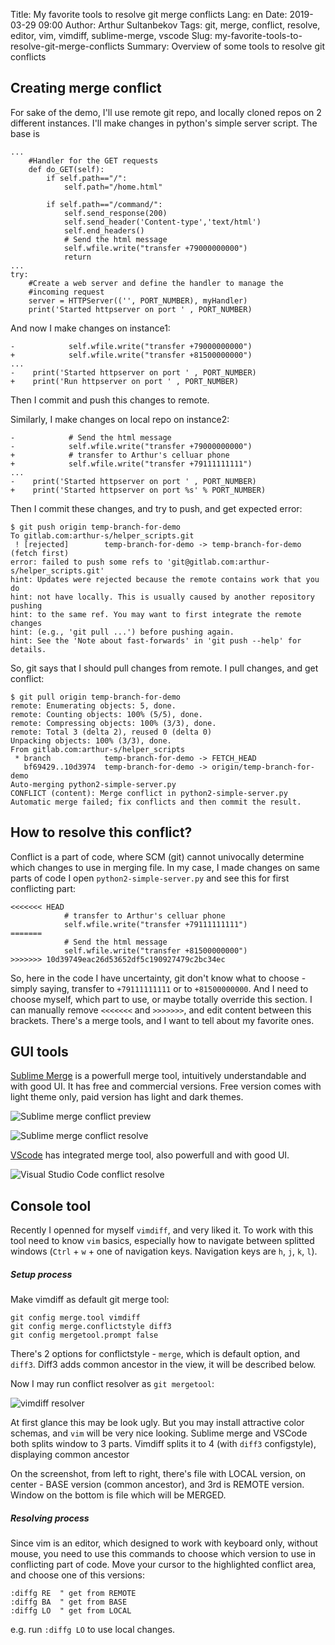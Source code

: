 Title: My favorite tools to resolve git merge conflicts
Lang: en
Date: 2019-03-29 09:00
Author: Arthur Sultanbekov
Tags: git, merge, conflict, resolve, editor, vim, vimdiff, sublime-merge, vscode
Slug: my-favorite-tools-to-resolve-git-merge-conflicts
Summary: Overview of some tools to resolve git conflicts

## Creating merge conflict
For sake of the demo, I'll use remote git repo, and locally cloned repos on 2 different instances.
I'll make changes in python's simple server script. The base is

```
...
    #Handler for the GET requests
    def do_GET(self):
        if self.path=="/":
            self.path="/home.html"

        if self.path=="/command/":
            self.send_response(200)
            self.send_header('Content-type','text/html')
            self.end_headers()
            # Send the html message
            self.wfile.write("transfer +79000000000")
            return
...
try:
    #Create a web server and define the handler to manage the
    #incoming request
    server = HTTPServer(('', PORT_NUMBER), myHandler)
    print('Started httpserver on port ' , PORT_NUMBER)
```

And now I make changes on instance1:

```
-            self.wfile.write("transfer +79000000000")
+            self.wfile.write("transfer +81500000000")
...
-    print('Started httpserver on port ' , PORT_NUMBER)
+    print('Run httpserver on port ' , PORT_NUMBER)
```

Then I commit and push this changes to remote.

Similarly, I make changes on local repo on instance2:

```
-            # Send the html message
-            self.wfile.write("transfer +79000000000")
+            # transfer to Arthur's celluar phone
+            self.wfile.write("transfer +79111111111")
...
-    print('Started httpserver on port ' , PORT_NUMBER)
+    print('Started httpserver on port %s' % PORT_NUMBER)
```

Then I commit these changes, and try to push, and get expected error:

```
$ git push origin temp-branch-for-demo
To gitlab.com:arthur-s/helper_scripts.git
 ! [rejected]        temp-branch-for-demo -> temp-branch-for-demo (fetch first)
error: failed to push some refs to 'git@gitlab.com:arthur-s/helper_scripts.git'
hint: Updates were rejected because the remote contains work that you do
hint: not have locally. This is usually caused by another repository pushing
hint: to the same ref. You may want to first integrate the remote changes
hint: (e.g., 'git pull ...') before pushing again.
hint: See the 'Note about fast-forwards' in 'git push --help' for details.
```

So, git says that I should pull changes from remote. I pull changes, and get conflict:

```
$ git pull origin temp-branch-for-demo
remote: Enumerating objects: 5, done.
remote: Counting objects: 100% (5/5), done.
remote: Compressing objects: 100% (3/3), done.
remote: Total 3 (delta 2), reused 0 (delta 0)
Unpacking objects: 100% (3/3), done.
From gitlab.com:arthur-s/helper_scripts
 * branch            temp-branch-for-demo -> FETCH_HEAD
   bf69429..10d3974  temp-branch-for-demo -> origin/temp-branch-for-demo
Auto-merging python2-simple-server.py
CONFLICT (content): Merge conflict in python2-simple-server.py
Automatic merge failed; fix conflicts and then commit the result.
```

## How to resolve this conflict?
Conflict is a part of code, where SCM (git) cannot univocally determine which changes to use in merging file. In my case, I made changes on same parts of code
I open `python2-simple-server.py` and see this for first conflicting part:

```
<<<<<<< HEAD
            # transfer to Arthur's celluar phone
            self.wfile.write("transfer +79111111111")
=======
            # Send the html message
            self.wfile.write("transfer +81500000000")
>>>>>>> 10d39749eac26d53652df5c190927479c2bc34ec
```

So, here in the code I have uncertainty, git don't know what to choose - simply saying, transfer to `+79111111111` or to `+81500000000`. 
And I need to choose myself, which part to use, or maybe totally override this section. I can manually remove `<<<<<<<` and `>>>>>>>`, and edit content between this brackets. There's a merge tools, and I want to tell about my favorite ones.


## GUI tools
[Sublime Merge](https://www.sublimemerge.com/) is a powerfull merge tool, intuitively understandable and with good UI. It has free and commercial versions. Free version comes with light theme only, paid version has light and dark themes.

![Sublime merge conflict preview](/images/arthur-media/Screenshot_6_sm_preview.png)

![Sublime merge conflict resolve](/images/arthur-media/Screenshot_7_sm_resolve.png)

[VScode](https://code.visualstudio.com/#built-in-git) has integrated merge tool, also powerfull and with good UI.

![Visual Studio Code conflict resolve](/images/arthur-media/Screenshot_8_vscode.png)


## Console tool
Recently I openned for myself `vimdiff`, and very liked it. To work with this tool need to know `vim` basics, especially how to navigate between splitted windows (`Ctrl` + `w` + one of navigation keys. Navigation keys are `h`, `j`, `k`, `l`).

##### Setup process
Make vimdiff as default git merge tool:

```
git config merge.tool vimdiff
git config merge.conflictstyle diff3
git config mergetool.prompt false
```

There's 2 options for conflictstyle - `merge`, which is default option,  and `diff3`. Diff3 adds common ancestor in the view, it will be described below.

Now I may run conflict resolver as `git mergetool`:

![vimdiff resolver](/images/arthur-media/Screenshot_11_vimdiff.png)

At first glance this may be look ugly. But you may install attractive color schemas, and `vim` will be very nice looking. Sublime merge and VSCode both splits window to 3 parts. Vimdiff splits it to 4 (with `diff3` configstyle), displaying common ancestor

On the screenshot, from left to right, there's file with LOCAL version, on center - BASE version (common ancestor), and 3rd is REMOTE version. Window on the bottom is file which will be MERGED.

##### Resolving process
Since vim is an editor, which designed to work with keyboard only, without mouse, you need to use this commands to choose which version to use in conflicting part of code. Move your cursor to the highlighted conflict area, and choose one of this versions:

```
:diffg RE  " get from REMOTE
:diffg BA  " get from BASE
:diffg LO  " get from LOCAL
```

e.g. run `:diffg LO` to use local changes.

